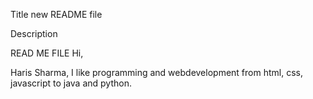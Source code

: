 Title
new README file

Description

READ ME FILE
Hi,

Haris Sharma, I like programming and webdevelopment from html, css, javascript to java and python.
